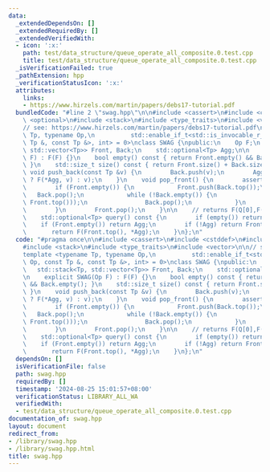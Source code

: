 ```yaml
---
data:
  _extendedDependsOn: []
  _extendedRequiredBy: []
  _extendedVerifiedWith:
  - icon: ':x:'
    path: test/data_structure/queue_operate_all_composite.0.test.cpp
    title: test/data_structure/queue_operate_all_composite.0.test.cpp
  _isVerificationFailed: true
  _pathExtension: hpp
  _verificationStatusIcon: ':x:'
  attributes:
    links:
    - https://www.hirzels.com/martin/papers/debs17-tutorial.pdf
  bundledCode: "#line 2 \"swag.hpp\"\n\n#include <cassert>\n#include <cstddef>\n#include\
    \ <optional>\n#include <stack>\n#include <type_traits>\n#include <vector>\n\n\
    // see: https://www.hirzels.com/martin/papers/debs17-tutorial.pdf\ntemplate <typename\
    \ Tp, typename Op,\n          std::enable_if_t<std::is_invocable_r_v<Tp, Op, const\
    \ Tp &, const Tp &>, int> = 0>\nclass SWAG {\npublic:\n    Op F;\n    std::stack<Tp,\
    \ std::vector<Tp>> Front, Back;\n    std::optional<Tp> Agg;\n\n    explicit SWAG(Op\
    \ F) : F(F) {}\n    bool empty() const { return Front.empty() && Back.empty();\
    \ }\n    std::size_t size() const { return Front.size() + Back.size(); }\n   \
    \ void push_back(const Tp &v) {\n        Back.push(v);\n        Agg.emplace(Agg\
    \ ? F(*Agg, v) : v);\n    }\n    void pop_front() {\n        assert(!empty());\n\
    \        if (Front.empty()) {\n            Front.push(Back.top());\n         \
    \   Back.pop();\n            while (!Back.empty()) {\n                Front.push(F(Back.top(),\
    \ Front.top()));\n                Back.pop();\n            }\n            Agg.reset();\n\
    \        }\n        Front.pop();\n    }\n\n    // returns F(Q[0],F(...,F(Q[N-2],Q[N-1]))\n\
    \    std::optional<Tp> query() const {\n        if (empty()) return {};\n    \
    \    if (Front.empty()) return Agg;\n        if (!Agg) return Front.top();\n \
    \       return F(Front.top(), *Agg);\n    }\n};\n"
  code: "#pragma once\n\n#include <cassert>\n#include <cstddef>\n#include <optional>\n\
    #include <stack>\n#include <type_traits>\n#include <vector>\n\n// see: https://www.hirzels.com/martin/papers/debs17-tutorial.pdf\n\
    template <typename Tp, typename Op,\n          std::enable_if_t<std::is_invocable_r_v<Tp,\
    \ Op, const Tp &, const Tp &>, int> = 0>\nclass SWAG {\npublic:\n    Op F;\n \
    \   std::stack<Tp, std::vector<Tp>> Front, Back;\n    std::optional<Tp> Agg;\n\
    \n    explicit SWAG(Op F) : F(F) {}\n    bool empty() const { return Front.empty()\
    \ && Back.empty(); }\n    std::size_t size() const { return Front.size() + Back.size();\
    \ }\n    void push_back(const Tp &v) {\n        Back.push(v);\n        Agg.emplace(Agg\
    \ ? F(*Agg, v) : v);\n    }\n    void pop_front() {\n        assert(!empty());\n\
    \        if (Front.empty()) {\n            Front.push(Back.top());\n         \
    \   Back.pop();\n            while (!Back.empty()) {\n                Front.push(F(Back.top(),\
    \ Front.top()));\n                Back.pop();\n            }\n            Agg.reset();\n\
    \        }\n        Front.pop();\n    }\n\n    // returns F(Q[0],F(...,F(Q[N-2],Q[N-1]))\n\
    \    std::optional<Tp> query() const {\n        if (empty()) return {};\n    \
    \    if (Front.empty()) return Agg;\n        if (!Agg) return Front.top();\n \
    \       return F(Front.top(), *Agg);\n    }\n};\n"
  dependsOn: []
  isVerificationFile: false
  path: swag.hpp
  requiredBy: []
  timestamp: '2024-08-25 15:01:57+08:00'
  verificationStatus: LIBRARY_ALL_WA
  verifiedWith:
  - test/data_structure/queue_operate_all_composite.0.test.cpp
documentation_of: swag.hpp
layout: document
redirect_from:
- /library/swag.hpp
- /library/swag.hpp.html
title: swag.hpp
---
```

